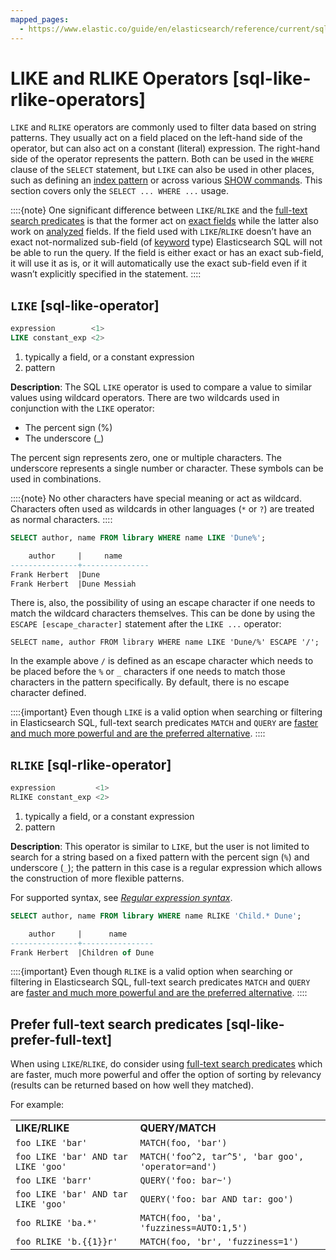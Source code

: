 ```yaml
---
mapped_pages:
  - https://www.elastic.co/guide/en/elasticsearch/reference/current/sql-like-rlike-operators.html
---
```


# LIKE and RLIKE Operators [sql-like-rlike-operators]

`LIKE` and `RLIKE` operators are commonly used to filter data based on string patterns. They usually act on a field placed on the left-hand side of the operator, but can also act on a constant (literal) expression. The right-hand side of the operator represents the pattern. Both can be used in the `WHERE` clause of the `SELECT` statement, but `LIKE` can also be used in other places, such as defining an [index pattern](/reference/query-languages/sql-index-patterns.md) or across various [SHOW commands](/reference/query-languages/sql-commands.md). This section covers only the `SELECT ... WHERE ...` usage.

::::{note}
One significant difference between `LIKE`/`RLIKE` and the [full-text search predicates](/reference/query-languages/sql-functions-search.md) is that the former act on [exact fields](/reference/query-languages/sql-data-types.md#sql-multi-field) while the latter also work on [analyzed](/reference/elasticsearch/mapping-reference/text.md) fields. If the field used with `LIKE`/`RLIKE` doesn’t have an exact not-normalized sub-field (of [keyword](/reference/elasticsearch/mapping-reference/keyword.md) type) Elasticsearch SQL will not be able to run the query. If the field is either exact or has an exact sub-field, it will use it as is, or it will automatically use the exact sub-field even if it wasn’t explicitly specified in the statement.
::::


## `LIKE` [sql-like-operator]

```sql
expression        <1>
LIKE constant_exp <2>
```

1. typically a field, or a constant expression
2. pattern


**Description**: The SQL `LIKE` operator is used to compare a value to similar values using wildcard operators. There are two wildcards used in conjunction with the `LIKE` operator:

* The percent sign (%)
* The underscore (_)

The percent sign represents zero, one or multiple characters. The underscore represents a single number or character. These symbols can be used in combinations.

::::{note}
No other characters have special meaning or act as wildcard. Characters often used as wildcards in other languages (`*` or `?`) are treated as normal characters.
::::


```sql
SELECT author, name FROM library WHERE name LIKE 'Dune%';

    author     |     name
---------------+---------------
Frank Herbert  |Dune
Frank Herbert  |Dune Messiah
```

There is, also, the possibility of using an escape character if one needs to match the wildcard characters themselves. This can be done by using the `ESCAPE [escape_character]` statement after the `LIKE ...` operator:

```
SELECT name, author FROM library WHERE name LIKE 'Dune/%' ESCAPE '/';
```
In the example above `/` is defined as an escape character which needs to be placed before the `%` or `_` characters if one needs to match those characters in the pattern specifically. By default, there is no escape character defined.

::::{important}
Even though `LIKE` is a valid option when searching or filtering in Elasticsearch SQL, full-text search predicates `MATCH` and `QUERY` are [faster and much more powerful and are the preferred alternative](#sql-like-prefer-full-text).
::::



## `RLIKE` [sql-rlike-operator]

```sql
expression         <1>
RLIKE constant_exp <2>
```

1. typically a field, or a constant expression
2. pattern


**Description**: This operator is similar to `LIKE`, but the user is not limited to search for a string based on a fixed pattern with the percent sign (`%`) and underscore (`_`); the pattern in this case is a regular expression which allows the construction of more flexible patterns.

For supported syntax, see [*Regular expression syntax*](/reference/query-languages/regexp-syntax.md).

```sql
SELECT author, name FROM library WHERE name RLIKE 'Child.* Dune';

    author     |      name
---------------+----------------
Frank Herbert  |Children of Dune
```

::::{important}
Even though `RLIKE` is a valid option when searching or filtering in Elasticsearch SQL, full-text search predicates `MATCH` and `QUERY` are [faster and much more powerful and are the preferred alternative](#sql-like-prefer-full-text).
::::



## Prefer full-text search predicates [sql-like-prefer-full-text]

When using `LIKE`/`RLIKE`, do consider using [full-text search predicates](/reference/query-languages/sql-functions-search.md) which are faster, much more powerful and offer the option of sorting by relevancy (results can be returned based on how well they matched).

For example:

|     |     |
| --- | --- |
| **LIKE/RLIKE** | **QUERY/MATCH** |
| ``foo LIKE 'bar'`` | ``MATCH(foo, 'bar')`` |
| ``foo LIKE 'bar' AND tar LIKE 'goo'`` | ``MATCH('foo^2, tar^5', 'bar goo', 'operator=and')`` |
| ``foo LIKE 'barr'`` | ``QUERY('foo: bar~')`` |
| ``foo LIKE 'bar' AND tar LIKE 'goo'`` | ``QUERY('foo: bar AND tar: goo')`` |
| ``foo RLIKE 'ba.*'`` | ``MATCH(foo, 'ba', 'fuzziness=AUTO:1,5')`` |
| ``foo RLIKE 'b.{{1}}r'`` | ``MATCH(foo, 'br', 'fuzziness=1')`` |


